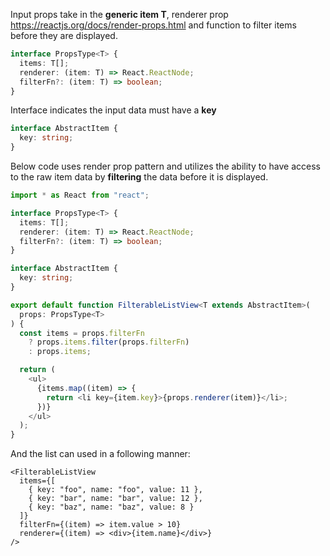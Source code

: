 Input props take in the **generic item T**, renderer prop <https://reactjs.org/docs/render-props.html> and function to filter items before they are displayed.
``` TypeScript
interface PropsType<T> {
  items: T[];
  renderer: (item: T) => React.ReactNode;
  filterFn?: (item: T) => boolean;
}
```

Interface indicates the input data must have a **key**
``` TypeScript
interface AbstractItem {
  key: string;
}
```

Below code uses render prop pattern and utilizes the ability to have access to the raw item data by **filtering** the data before it is displayed.

``` TypeScript
import * as React from "react";

interface PropsType<T> {
  items: T[];
  renderer: (item: T) => React.ReactNode;
  filterFn?: (item: T) => boolean;
}

interface AbstractItem {
  key: string;
}

export default function FilterableListView<T extends AbstractItem>(
  props: PropsType<T>
) {
  const items = props.filterFn
    ? props.items.filter(props.filterFn)
    : props.items;

  return (
    <ul>
      {items.map((item) => {
        return <li key={item.key}>{props.renderer(item)}</li>;
      })}
    </ul>
  );
}
```

And the list can used in a following manner:

``` React
<FilterableListView
  items={[
    { key: "foo", name: "foo", value: 11 },
    { key: "bar", name: "bar", value: 12 },
    { key: "baz", name: "baz", value: 8 }
  ]}
  filterFn={(item) => item.value > 10}
  renderer={(item) => <div>{item.name}</div>}
/>
```
